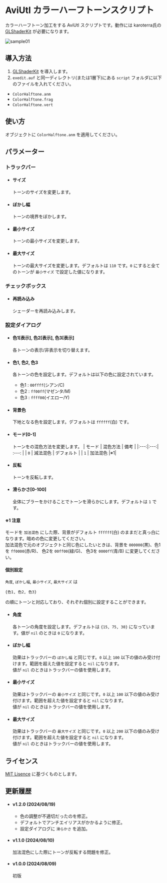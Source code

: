 # AviUtl カラーハーフトーンスクリプト

カラーハーフトーン加工をする AviUtl スクリプトです。動作には karoterra氏の [GLShaderKit](https://github.com/karoterra/aviutl-GLShaderKit) が必要になります。

![sample01](https://github.com/user-attachments/assets/88b6a0fb-cc5d-486c-9ade-05b59e1becb5)

## 導入方法
1. [GLShaderKit](https://github.com/karoterra/aviutl-GLShaderKit) を導入します。
2. `exedit.auf` と同一ディレクトリ(または1層下)にある `script` フォルダに以下のファイルを入れてください。
- `ColorHalftone.anm`
- `ColorHalftone.frag`
- `ColorHalftone.vert`

## 使い方
オブジェクトに `ColorHalftone.anm` を適用してください。

## パラメーター

### トラックバー
- #### サイズ
  トーンのサイズを変更します。

- #### ぼかし幅
  トーンの境界をぼかします。

- #### 最小サイズ
  トーンの最小サイズを変更します。

- #### 最大サイズ
  トーンの最大サイズを変更します。デフォルトは `110` です。`0` にすると全てのトーンが `最小サイズ` で設定した値になります。

### チェックボックス
- #### 再読み込み
  シェーダーを再読み込みします。

### 設定ダイアログ
- #### 色1[表示], 色2[表示], 色3[表示]
  各トーンの表示/非表示を切り替えます。

- #### 色1, 色2, 色3
  各トーンの色を設定します。デフォルトは以下の色に設定されています。
  - 色1 : `00ffff`(シアン/C)
  - 色2 : `ff00ff`(マゼンタ/M)
  - 色3 : `ffff00`(イエロー/Y)

- #### 背景色
  下地となる色を設定します。デフォルトは `ffffff`(白) です。

- #### モード[0-1]
  トーンをの混色方法を変更します。
  | モード | 混色方法 | 備考 |
  |:---:|:---:| :---: |
  | `0` | 減法混色 | デフォルト |
  | `1` | 加法混色 |※1|

- #### 反転
  トーンを反転します。

- #### 滑らかさ[0-100]
  全体にブラーをかけることでトーンを滑らかにします。デフォルトは `1` です。

#### ※1 注意
モードを `加法混色` にした際、背景がデフォルト `ffffff`(白) のままだと真っ白になります。暗めの色に変更してください。<br>加法混色で元のオブジェクトと同じ色にしたいときは、背景を `000000`(黒)、色1を `ff0000`(赤/R)、 色2を `00ff00`(緑/G)、 色3を `0000ff`(青/B) に変更してください。
  

#### 個別設定
  `角度`, `ぼかし幅`, `最小サイズ`, `最大サイズ` は
  ```
  {色1, 色2, 色3}
  ```
  の順にトーンと対応しており、それぞれ個別に設定することができます。
  
- #### 角度
  各トーンの角度を設定します。デフォルトは `{15, 75, 30}` になっています。値が `nil` のときは `0` になります。

- #### ぼかし幅
  効果はトラックバーの `ぼかし幅` と同じです。`0` 以上 `100` 以下の値のみ受け付けます。範囲を超えた値を設定すると `nil` になります。<br>値が `nil` のときはトラックバーの値を使用します。

- #### 最小サイズ
  効果はトラックバーの `最小サイズ` と同じです。`0` 以上 `100` 以下の値のみ受け付けます。範囲を超えた値を設定すると `nil` になります。<br>値が `nil` のときはトラックバーの値を使用します。
- #### 最大サイズ
  効果はトラックバーの `最大サイズ` と同じです。`0` 以上 `200` 以下の値のみ受け付けます。範囲を超えた値を設定すると `nil` になります。<br>値が `nil` のときはトラックバーの値を使用します。


## ライセンス
[MIT Lisence](LICENSE.txt) に基づくものとします。

## 更新履歴
- #### v1.2.0 (2024/08/19)
  - 色の調整が不適切だったのを修正。
  - デフォルトでアンチエイリアスがかかるように修正。
  - 設定ダイアログに `滑らかさ` を追加。
- #### v1.1.0 (2024/08/10)
  加法混色にした際にトーンが反転する問題を修正。
- #### v1.0.0 (2024/08/09)
  初版
